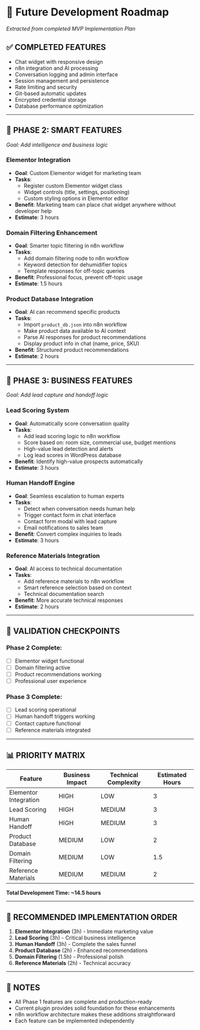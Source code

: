 # 🚀 Future Development Roadmap
*Extracted from completed MVP Implementation Plan*

## ✅ **COMPLETED FEATURES**
- Chat widget with responsive design
- n8n integration and AI processing  
- Conversation logging and admin interface
- Session management and persistence
- Rate limiting and security
- Git-based automatic updates
- Encrypted credential storage
- Database performance optimization

---

## 🎯 **PHASE 2: SMART FEATURES**
*Goal: Add intelligence and business logic*

### **Elementor Integration**
- **Goal**: Custom Elementor widget for marketing team
- **Tasks**:
  - Register custom Elementor widget class
  - Widget controls (title, settings, positioning)
  - Custom styling options in Elementor editor
- **Benefit**: Marketing team can place chat widget anywhere without developer help
- **Estimate**: 3 hours

### **Domain Filtering Enhancement**
- **Goal**: Smarter topic filtering in n8n workflow
- **Tasks**:
  - Add domain filtering node to n8n workflow
  - Keyword detection for dehumidifier topics
  - Template responses for off-topic queries
- **Benefit**: Professional focus, prevent off-topic usage
- **Estimate**: 1.5 hours

### **Product Database Integration**
- **Goal**: AI can recommend specific products
- **Tasks**:
  - Import `product_db.json` into n8n workflow
  - Make product data available to AI context
  - Parse AI responses for product recommendations
  - Display product info in chat (name, price, SKU)
- **Benefit**: Structured product recommendations
- **Estimate**: 2 hours

---

## 🎯 **PHASE 3: BUSINESS FEATURES**
*Goal: Add lead capture and handoff logic*

### **Lead Scoring System**
- **Goal**: Automatically score conversation quality
- **Tasks**:
  - Add lead scoring logic to n8n workflow
  - Score based on: room size, commercial use, budget mentions
  - High-value lead detection and alerts
  - Log lead scores in WordPress database
- **Benefit**: Identify high-value prospects automatically
- **Estimate**: 3 hours

### **Human Handoff Engine**
- **Goal**: Seamless escalation to human experts
- **Tasks**:
  - Detect when conversation needs human help
  - Trigger contact form in chat interface
  - Contact form modal with lead capture
  - Email notifications to sales team
- **Benefit**: Convert complex inquiries to leads
- **Estimate**: 3 hours

### **Reference Materials Integration**
- **Goal**: AI access to technical documentation
- **Tasks**:
  - Add reference materials to n8n workflow
  - Smart reference selection based on context
  - Technical documentation search
- **Benefit**: More accurate technical responses
- **Estimate**: 2 hours

---

## 🎯 **VALIDATION CHECKPOINTS**

### **Phase 2 Complete:**
- [ ] Elementor widget functional
- [ ] Domain filtering active
- [ ] Product recommendations working
- [ ] Professional user experience

### **Phase 3 Complete:**
- [ ] Lead scoring operational
- [ ] Human handoff triggers working
- [ ] Contact capture functional
- [ ] Reference materials integrated

---

## 📊 **PRIORITY MATRIX**

| Feature | Business Impact | Technical Complexity | Estimated Hours |
|---------|----------------|---------------------|-----------------|
| Elementor Integration | HIGH | LOW | 3 |
| Lead Scoring | HIGH | MEDIUM | 3 |
| Human Handoff | HIGH | MEDIUM | 3 |
| Product Database | MEDIUM | LOW | 2 |
| Domain Filtering | MEDIUM | LOW | 1.5 |
| Reference Materials | MEDIUM | MEDIUM | 2 |

**Total Development Time: ~14.5 hours**

---

## 🚀 **RECOMMENDED IMPLEMENTATION ORDER**

1. **Elementor Integration** (3h) - Immediate marketing value
2. **Lead Scoring** (3h) - Critical business intelligence  
3. **Human Handoff** (3h) - Complete the sales funnel
4. **Product Database** (2h) - Enhanced recommendations
5. **Domain Filtering** (1.5h) - Professional polish
6. **Reference Materials** (2h) - Technical accuracy

---

## 📝 **NOTES**
- All Phase 1 features are complete and production-ready
- Current plugin provides solid foundation for these enhancements
- n8n workflow architecture makes these additions straightforward
- Each feature can be implemented independently 